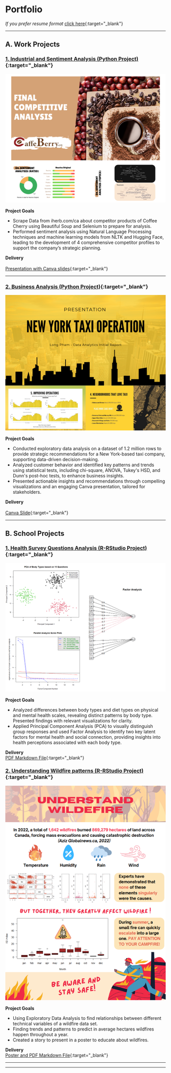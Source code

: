 # Portfolio

*If you prefer resume format* [click here](pdf/longresume.pdf){:target="_blank"}

---

## A. Work Projects

### [1. Industrial and Sentiment Analysis (Python Project)](https://github.com/longkun158/CoffeeCherry){:target="_blank"}

<img src="images/Coffee_12.png"/>

**Project Goals**

- Scrape Data from iherb.com/ca about competitor products of Coffee Cherry using Beautiful Soup and Selenium to prepare for analysis.
- Performed sentiment analysis using Natural Language Processing techniques and machine learning models from NLTK and Hugging Face, leading to the development of 4 comprehensive competitor profiles to support the company’s strategic planning.

**Delivery**
<br><br>
[Presentation with Canva slides](/pdf/Caffe_Berry_Business_Analysis.pdf){:target="_blank"}


---
### [2. Business Analysis (Python Project)](https://github.com/longkun158/Data-Taxi-Operation){:target="_blank"}

<img src="images/Taxi_final.png?raw=true"/>

**Project Goals**

- Conducted exploratory data analysis on a dataset of 1.2 million rows to provide strategic recommendations for a New York-based taxi company, supporting data-driven decision-making.
- Analyzed customer behavior and identified key patterns and trends using statistical tests, including chi-square, ANOVA, Tukey's HSD, and Dunn's post-hoc tests, to enhance business insights.
- Presented actionable insights and recommendations through compelling visualizations and an engaging Canva presentation, tailored for stakeholders.

**Delivery**
<br><br>
[Canva Slide](/pdf/Taxi_Operation.pdf){:target="_blank"}

---

## B. School Projects

### [1. Health Survey Questions Analysis (R-RStudio Project)](https://github.com/longkun158/HealthQuestion){:target="_blank"}

<img src="images/factor.png?raw=true"/>

**Project Goals**

- Analyzed differences between body types and diet types on physical and mental health scales, revealing distinct patterns by body type. Presented findings with relevant visualizations for clarity.
- Applied Principal Component Analysis (PCA) to visually distinguish group responses and used Factor Analysis to identify two key latent factors for mental health and social connection, providing insights into health perceptions associated with each body type.


**Delivery**
<br>
[PDF Markdown File](pdf/Health-Analysis.pdf){:target="_blank"}


### [2. Understanding Wildfire patterns (R-RStudio Project)](https://github.com/longkun158/HealthQuestion){:target="_blank"}

<img src="images/Poster_png.png?raw=true"/>

**Project Goals**

- Using Exploratory Data Analysis to find relationships between different technical variables of a wildfire data set.
- Finding trends and patterns to predict in average hectares wildfires happen throughout a year.
- Created a story to present in a poster to educate about wildfires.

**Delivery**
<br>
[Poster and PDF Markdown File](pdf/Understand_Wildefire.pdf){:target="_blank"}

---




---
